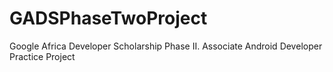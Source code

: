 # GADSPhaseTwoProject
Google Africa Developer Scholarship Phase II. Associate Android Developer Practice Project
